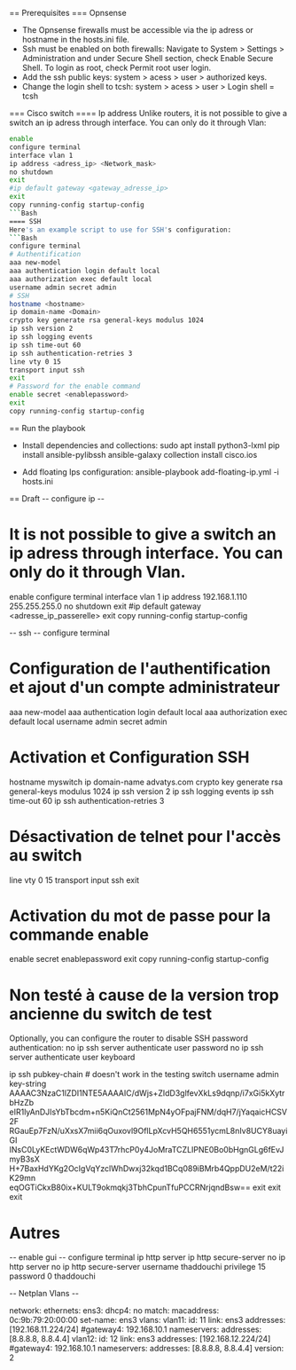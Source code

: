 == Prerequisites
=== Opnsense
- The Opnsense firewalls must be accessible via the ip adress or hostname in the hosts.ini file.
- Ssh must be enabled on both firewalls: Navigate to System > Settings > Administration and under Secure Shell section, check Enable Secure Shell. To login as root, check Permit root user login.
- Add the ssh public keys: system > acess > user > authorized keys.
- Change the login shell to tcsh: system > acess > user >  Login shell = tcsh

=== Cisco switch
==== Ip address 
Unlike routers, it is not possible to give a switch an ip adress through interface. You can only do it through Vlan:
```Bash
enable
configure terminal
interface vlan 1
ip address <adress_ip> <Network_mask>
no shutdown
exit
#ip default gateway <gateway_adresse_ip>
exit
copy running-config startup-config
```Bash
==== SSH
Here's an example script to use for SSH's configuration:
```Bash
configure terminal
# Authentification
aaa new-model
aaa authentication login default local
aaa authorization exec default local
username admin secret admin
# SSH
hostname <hostname>
ip domain-name <Domain>
crypto key generate rsa general-keys modulus 1024
ip ssh version 2
ip ssh logging events
ip ssh time-out 60
ip ssh authentication-retries 3
line vty 0 15
transport input ssh
exit
# Password for the enable command
enable secret <enablepassword>
exit
copy running-config startup-config
```

== Run the playbook

- Install dependencies and collections:
sudo apt install python3-lxml
pip install ansible-pylibssh
ansible-galaxy collection install cisco.ios


- Add floating Ips configuration:
ansible-playbook add-floating-ip.yml -i hosts.ini

== Draft
-- configure ip --
# It is not possible to give a switch an ip adress through interface. You can only do it through Vlan.
enable
configure terminal
interface vlan 1
ip address 192.168.1.110 255.255.255.0
no shutdown
exit
#ip default gateway <adresse_ip_passerelle>
exit
copy running-config startup-config

-- ssh --
configure terminal
# Configuration de l'authentification et ajout d'un compte administrateur
aaa new-model
aaa authentication login default local
aaa authorization exec default local
username admin secret admin
# Activation et Configuration SSH
hostname myswitch
ip domain-name advatys.com
crypto key generate rsa general-keys modulus 1024
ip ssh version 2
ip ssh logging events
ip ssh time-out 60
ip ssh authentication-retries 3
# Désactivation de telnet pour l'accès au switch
line vty 0 15
transport input ssh
exit
# Activation du mot de passe pour la commande enable
enable secret enablepassword
exit
copy running-config startup-config

# Non testé à cause de la version trop ancienne du switch de test

Optionally, you can configure the router to disable SSH password authentication:
no ip ssh server authenticate user password
no ip ssh server authenticate user keyboard


ip ssh pubkey-chain # doesn't work in the testing switch
username admin
key-string
AAAAC3NzaC1lZDI1NTE5AAAAIC/dWjs+ZIdD3glfevXkLs9dqnp/i7xGi5kXytrbHzZb  
eIR1lyAnDJIsYbTbcdm+n5KiQnCt2561MpN4yOFpajFNM/dqH7/jYaqaicHCSV2F       
RGauEp7FzN/uXxsX7mii6qOuxovl9OflLpXcvH5QH6551ycmL8nIv8UCY8uayiGI        
INsC0LyKEctWDW6qWp43T7rhcP0y4JoMraTCZLIPNE0Bo0bHgnGLg6fEvJmyB3sX       
H+7BaxHdYKg2OcIgVqYzclWhDwxj32kqd1BCq089iBMrb4QppDU2eM/t22iK29mn      
eqOGTiCkxB80ix+KULT9okmqkj3TbhCpunTfuPCCRNrjqndBsw==
exit
exit
exit

# Autres
-- enable gui -- 
configure terminal
ip http server
ip http secure-server
no ip http server
no ip http secure-server
username thaddouchi privilege 15 password 0 thaddouchi


-- Netplan Vlans --

network:
    ethernets:
        ens3:
            dhcp4: no
            match:
                macaddress: 0c:9b:79:20:00:00
            set-name: ens3
    vlans:
        vlan11:
            id: 11
            link: ens3
            addresses: [192.168.11.224/24]
            #gateway4: 192.168.10.1
            nameservers:
                addresses: [8.8.8.8, 8.8.4.4]
        vlan12:
            id: 12
            link: ens3
            addresses: [192.168.12.224/24]
            #gateway4: 192.168.10.1
            nameservers:
                addresses: [8.8.8.8, 8.8.4.4]
    version: 2
